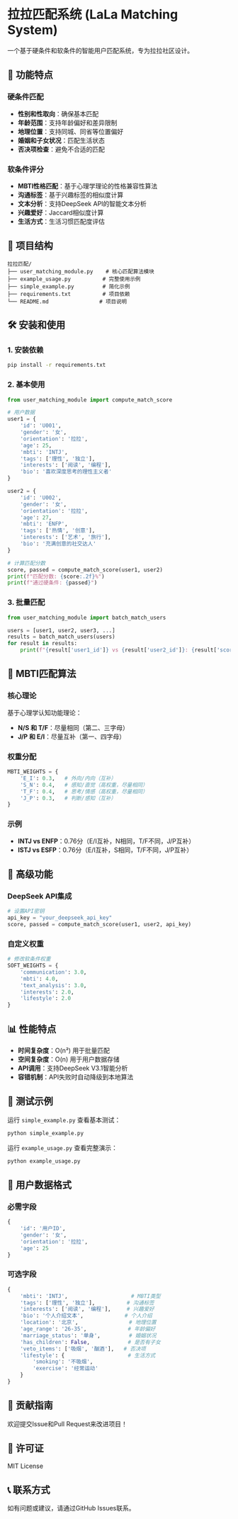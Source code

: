 # 拉拉匹配系统 (LaLa Matching System)

一个基于硬条件和软条件的智能用户匹配系统，专为拉拉社区设计。

## 🚀 功能特点

### 硬条件匹配
- **性别和性取向**：确保基本匹配
- **年龄范围**：支持年龄偏好和差异限制
- **地理位置**：支持同城、同省等位置偏好
- **婚姻和子女状况**：匹配生活状态
- **否决项检查**：避免不合适的匹配

### 软条件评分
- **MBTI性格匹配**：基于心理学理论的性格兼容性算法
- **沟通标签**：基于兴趣标签的相似度计算
- **文本分析**：支持DeepSeek API的智能文本分析
- **兴趣爱好**：Jaccard相似度计算
- **生活方式**：生活习惯匹配度评估

## 📁 项目结构

```
拉拉匹配/
├── user_matching_module.py    # 核心匹配算法模块
├── example_usage.py          # 完整使用示例
├── simple_example.py         # 简化示例
├── requirements.txt          # 项目依赖
└── README.md                # 项目说明
```

## 🛠️ 安装和使用

### 1. 安装依赖
```bash
pip install -r requirements.txt
```

### 2. 基本使用
```python
from user_matching_module import compute_match_score

# 用户数据
user1 = {
    'id': 'U001',
    'gender': '女',
    'orientation': '拉拉',
    'age': 25,
    'mbti': 'INTJ',
    'tags': ['理性', '独立'],
    'interests': ['阅读', '编程'],
    'bio': '喜欢深度思考的理性主义者'
}

user2 = {
    'id': 'U002',
    'gender': '女',
    'orientation': '拉拉',
    'age': 27,
    'mbti': 'ENFP',
    'tags': ['热情', '创意'],
    'interests': ['艺术', '旅行'],
    'bio': '充满创意的社交达人'
}

# 计算匹配分数
score, passed = compute_match_score(user1, user2)
print(f"匹配分数: {score:.2f}%")
print(f"通过硬条件: {passed}")
```

### 3. 批量匹配
```python
from user_matching_module import batch_match_users

users = [user1, user2, user3, ...]
results = batch_match_users(users)
for result in results:
    print(f"{result['user1_id']} vs {result['user2_id']}: {result['score']:.2f}%")
```

## 🧠 MBTI匹配算法

### 核心理论
基于心理学认知功能理论：
- **N/S 和 T/F**：尽量相同（第二、三字母）
- **J/P 和 E/I**：尽量互补（第一、四字母）

### 权重分配
```python
MBTI_WEIGHTS = {
    'E_I': 0.3,   # 外向/内向（互补）
    'S_N': 0.4,   # 感知/直觉（高权重，尽量相同）
    'T_F': 0.4,   # 思考/情感（高权重，尽量相同）
    'J_P': 0.3,   # 判断/感知（互补）
}
```

### 示例
- **INTJ vs ENFP**：0.76分（E/I互补，N相同，T/F不同，J/P互补）
- **ISTJ vs ESFP**：0.76分（E/I互补，S相同，T/F不同，J/P互补）

## 🔧 高级功能

### DeepSeek API集成
```python
# 设置API密钥
api_key = "your_deepseek_api_key"
score, passed = compute_match_score(user1, user2, api_key)
```

### 自定义权重
```python
# 修改软条件权重
SOFT_WEIGHTS = {
    'communication': 3.0,
    'mbti': 4.0,
    'text_analysis': 3.0,
    'interests': 2.0,
    'lifestyle': 2.0
}
```

## 📊 性能特点

- **时间复杂度**：O(n²) 用于批量匹配
- **空间复杂度**：O(n) 用于用户数据存储
- **API调用**：支持DeepSeek V3.1智能分析
- **容错机制**：API失败时自动降级到本地算法

## 🧪 测试示例

运行 `simple_example.py` 查看基本测试：
```bash
python simple_example.py
```

运行 `example_usage.py` 查看完整演示：
```bash
python example_usage.py
```

## 📝 用户数据格式

### 必需字段
```python
{
    'id': '用户ID',
    'gender': '女',
    'orientation': '拉拉',
    'age': 25
}
```

### 可选字段
```python
{
    'mbti': 'INTJ',                    # MBTI类型
    'tags': ['理性', '独立'],          # 沟通标签
    'interests': ['阅读', '编程'],     # 兴趣爱好
    'bio': '个人介绍文本',             # 个人介绍
    'location': '北京',                # 地理位置
    'age_range': '26-35',             # 年龄偏好
    'marriage_status': '单身',         # 婚姻状况
    'has_children': False,            # 是否有子女
    'veto_items': ['吸烟', '酗酒'],   # 否决项
    'lifestyle': {                    # 生活方式
        'smoking': '不吸烟',
        'exercise': '经常运动'
    }
}
```

## 🤝 贡献指南

欢迎提交Issue和Pull Request来改进项目！

## 📄 许可证

MIT License

## 📞 联系方式

如有问题或建议，请通过GitHub Issues联系。 